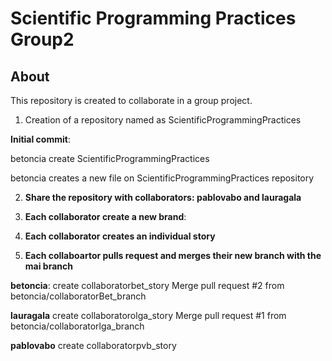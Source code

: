 # Scientific Programming Practices Group2
## About
This repository is created to collaborate in a group project.
1. Creation of a repository named as ScientificProgrammingPractices

**Initial commit**: 

betoncia create ScientificProgrammingPractices

betoncia creates a new file on ScientificProgrammingPractices repository

2. **Share the repository with collaborators: pablovabo and lauragala**

3. **Each collaborator create a new brand**:
4. **Each collaborator creates an individual story**
5. **Each collaboartor pulls request and merges their new branch with the mai branch**

**betoncia**:
 create collaboratorbet_story
 Merge pull request #2 from betoncia/collaboratorBet_branch
 
 **lauragala**
 create collaboratorolga_story
 Merge pull request #1 from betoncia/collaboratorlga_branch
 
 **pablovabo**
 create collaboratorpvb_story
 
